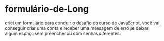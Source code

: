 # formulário-de-Long

criei um formulário para concluir o desafio do curso de JavaScript, você vai conseguir criar uma conta e receber
uma mensagem de erro se deixar algum espaço sem preencher ou com senhas diferentes.
